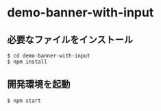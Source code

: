 # demo-banner-with-input

## 必要なファイルをインストール

```shell
$ cd demo-banner-with-input
$ npm install
```

## 開発環境を起動

```shell
$ npm start
```
